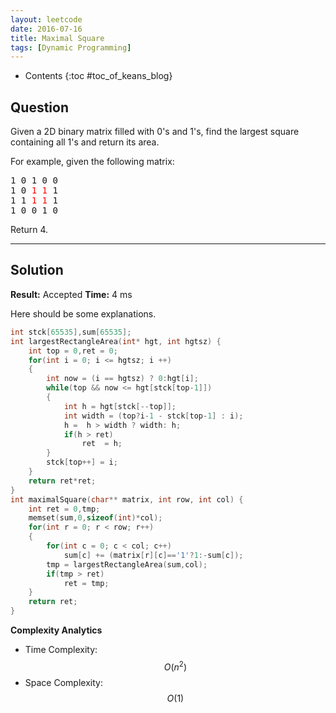 ```yaml
---
layout: leetcode
date: 2016-07-16
title: Maximal Square
tags: [Dynamic Programming]
---
```


* Contents
{:toc #toc_of_keans_blog}

## Question

 Given a 2D binary matrix filled with 0's and 1's, find the largest square containing all 1's and return its area.

For example, given the following matrix:

<pre>1 0 1 0 0
1 0 <font color="red">1</font> <font color="red">1</font> 1
1 1 <font color="red">1</font> <font color="red">1</font> 1
1 0 0 1 0</pre>

Return 4.
     

***

## Solution

**Result:** Accepted **Time:** 4 ms

Here should be some explanations.

```c
int stck[65535],sum[65535];
int largestRectangleArea(int* hgt, int hgtsz) {
    int top = 0,ret = 0;
    for(int i = 0; i <= hgtsz; i ++)
    {
        int now = (i == hgtsz) ? 0:hgt[i];
        while(top && now <= hgt[stck[top-1]])
        {
            int h = hgt[stck[--top]];
            int width = (top?i-1 - stck[top-1] : i);
            h =  h > width ? width: h;
            if(h > ret)
                ret  = h;
        }
        stck[top++] = i;
    }
    return ret*ret;
}
int maximalSquare(char** matrix, int row, int col) {
    int ret = 0,tmp;
    memset(sum,0,sizeof(int)*col);
    for(int r = 0; r < row; r++)
    {
        for(int c = 0; c < col; c++)
            sum[c] += (matrix[r][c]=='1'?1:-sum[c]);
        tmp = largestRectangleArea(sum,col);
        if(tmp > ret)
            ret = tmp;
    }
    return ret;
}
```

**Complexity Analytics**

- Time Complexity: $$O(n^2)$$
- Space Complexity: $$O(1)$$
